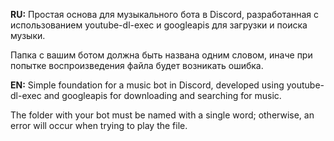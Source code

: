 **RU:**
Простая основа для музыкального бота в Discord, разработанная с использованием youtube-dl-exec и googleapis для загрузки и поиска музыки.

Папка с вашим ботом должна быть названа одним словом, иначе при попытке воспроизведения файла будет возникать ошибка.


**EN:**
Simple foundation for a music bot in Discord, developed using youtube-dl-exec and googleapis for downloading and searching for music.

The folder with your bot must be named with a single word; otherwise, an error will occur when trying to play the file.
